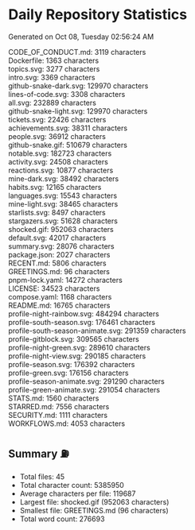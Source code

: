 # Daily Repository Statistics 
Generated on Oct 08, Tuesday 02:56:24 AM  

CODE_OF_CONDUCT.md: 3119 characters  
Dockerfile: 1363 characters  
topics.svg: 3277 characters  
intro.svg: 3369 characters  
github-snake-dark.svg: 129970 characters  
lines-of-code.svg: 3308 characters  
all.svg: 232889 characters  
github-snake-light.svg: 129970 characters  
tickets.svg: 22426 characters  
achievements.svg: 38311 characters  
people.svg: 36912 characters  
github-snake.gif: 510679 characters  
notable.svg: 182723 characters  
activity.svg: 24508 characters  
reactions.svg: 10877 characters  
mine-dark.svg: 38492 characters  
habits.svg: 12165 characters  
languages.svg: 15543 characters  
mine-light.svg: 38465 characters  
starlists.svg: 8497 characters  
stargazers.svg: 51628 characters  
shocked.gif: 952063 characters  
default.svg: 42017 characters  
summary.svg: 28076 characters  
package.json: 2027 characters  
RECENT.md: 5806 characters  
GREETINGS.md: 96 characters  
pnpm-lock.yaml: 14272 characters  
LICENSE: 34523 characters  
compose.yaml: 1168 characters  
README.md: 16765 characters  
profile-night-rainbow.svg: 484294 characters  
profile-south-season.svg: 176461 characters  
profile-south-season-animate.svg: 291359 characters  
profile-gitblock.svg: 309565 characters  
profile-night-green.svg: 289610 characters  
profile-night-view.svg: 290185 characters  
profile-season.svg: 176392 characters  
profile-green.svg: 176156 characters  
profile-season-animate.svg: 291290 characters  
profile-green-animate.svg: 291054 characters  
STATS.md: 1560 characters  
STARRED.md: 7556 characters  
SECURITY.md: 1111 characters  
WORKFLOWS.md: 4053 characters  

## Summary ⛽  
- Total files: 45  
- Total character count: 5385950  
- Average characters per file: 119687  
- Largest file: shocked.gif (952063 characters)  
- Smallest file: GREETINGS.md (96 characters)  
- Total word count: 276693  
